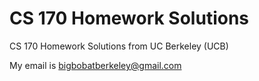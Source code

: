 # CS 170 Homework Solutions
CS 170 Homework Solutions from UC Berkeley (UCB)

My email is bigbobatberkeley@gmail.com

